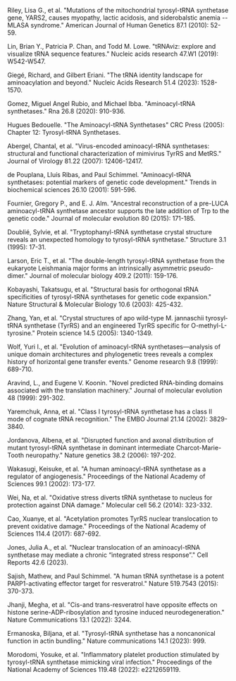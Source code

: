 Riley, Lisa G., et al. "Mutations of the mitochondrial tyrosyl-tRNA synthetase gene, YARS2, causes myopathy, lactic acidosis, and siderobalstic anemia --MLASA syndrome." American Journal of Human Genetics 87.1 (2010): 52-59.

Lin, Brian Y., Patricia P. Chan, and Todd M. Lowe. "tRNAviz: explore and visualize tRNA sequence features." Nucleic acids research 47.W1 (2019): W542-W547.

Giegé, Richard, and Gilbert Eriani. "The tRNA identity landscape for aminoacylation and beyond." Nucleic Acids Research 51.4 (2023): 1528-1570.


Gomez, Miguel Angel Rubio, and Michael Ibba. "Aminoacyl-tRNA synthetases." Rna 26.8 (2020): 910-936.






Hugues Bedouelle. "The Aminoacyl-tRNA Synthetases" CRC Press (2005): Chapter 12: Tyrosyl-tRNA Synthetases.



Abergel, Chantal, et al. "Virus-encoded aminoacyl-tRNA synthetases: structural and functional characterization of mimivirus TyrRS and MetRS." Journal of Virology 81.22 (2007): 12406-12417.




de Pouplana, Lluı́s Ribas, and Paul Schimmel. "Aminoacyl-tRNA synthetases: potential markers of genetic code development." Trends in biochemical sciences 26.10 (2001): 591-596.



Fournier, Gregory P., and E. J. Alm. "Ancestral reconstruction of a pre-LUCA aminoacyl-tRNA synthetase ancestor supports the late addition of Trp to the genetic code." Journal of molecular evolution 80 (2015): 171-185.



Doublié, Sylvie, et al. "Tryptophanyl-tRNA synthetase crystal structure reveals an unexpected homology to tyrosyl-tRNA synthetase." Structure 3.1 (1995): 17-31.



Larson, Eric T., et al. "The double-length tyrosyl-tRNA synthetase from the eukaryote Leishmania major forms an intrinsically asymmetric pseudo-dimer." Journal of molecular biology 409.2 (2011): 159-176.



Kobayashi, Takatsugu, et al. "Structural basis for orthogonal tRNA specificities of tyrosyl-tRNA synthetases for genetic code expansion." Nature Structural & Molecular Biology 10.6 (2003): 425-432.



Zhang, Yan, et al. "Crystal structures of apo wild-type M. jannaschii tyrosyl‐tRNA synthetase (TyrRS) and an engineered TyrRS specific for O-methyl-L-tyrosine." Protein science 14.5 (2005): 1340-1349.



Wolf, Yuri I., et al. "Evolution of aminoacyl-tRNA synthetases—analysis of unique domain architectures and phylogenetic trees reveals a complex history of horizontal gene transfer events." Genome research 9.8 (1999): 689-710.




Aravind, L., and Eugene V. Koonin. "Novel predicted RNA-binding domains associated with the translation machinery." Journal of molecular evolution 48 (1999): 291-302.




Yaremchuk, Anna, et al. "Class I tyrosyl-tRNA synthetase has a class II mode of cognate tRNA recognition." The EMBO Journal 21.14 (2002): 3829-3840.

Jordanova, Albena, et al. "Disrupted function and axonal distribution of mutant tyrosyl-tRNA synthetase in dominant intermediate Charcot-Marie-Tooth neuropathy." Nature genetics 38.2 (2006): 197-202.

Wakasugi, Keisuke, et al. "A human aminoacyl-tRNA synthetase as a regulator of angiogenesis." Proceedings of the National Academy of Sciences 99.1 (2002): 173-177.

Wei, Na, et al. "Oxidative stress diverts tRNA synthetase to nucleus for protection against DNA damage." Molecular cell 56.2 (2014): 323-332.

Cao, Xuanye, et al. "Acetylation promotes TyrRS nuclear translocation to prevent oxidative damage." Proceedings of the National Academy of Sciences 114.4 (2017): 687-692.

Jones, Julia A., et al. "Nuclear translocation of an aminoacyl-tRNA synthetase may mediate a chronic “integrated stress response”." Cell Reports 42.6 (2023).

Sajish, Mathew, and Paul Schimmel. "A human tRNA synthetase is a potent PARP1-activating effector target for resveratrol." Nature 519.7543 (2015): 370-373.

Jhanji, Megha, et al. "Cis-and trans-resveratrol have opposite effects on histone serine-ADP-ribosylation and tyrosine induced neurodegeneration." Nature Communications 13.1 (2022): 3244.

Ermanoska, Biljana, et al. "Tyrosyl-tRNA synthetase has a noncanonical function in actin bundling." Nature communications 14.1 (2023): 999.

Morodomi, Yosuke, et al. "Inflammatory platelet production stimulated by tyrosyl-tRNA synthetase mimicking viral infection." Proceedings of the National Academy of Sciences 119.48 (2022): e2212659119.

